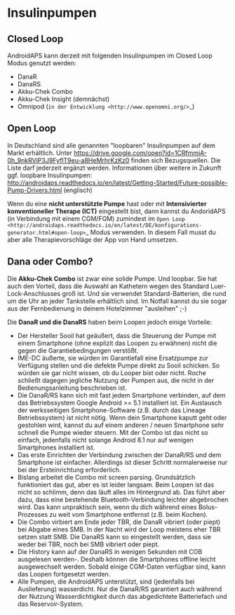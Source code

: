 # Insulinpumpen

## Closed Loop
AndroidAPS kann derzeit mit folgenden Insulinpumpen im Closed Loop Modus genutzt werden:

* DanaR
* DanaRS
* Akku-Chek Combo
* Akku-Chek Insight (demnächst)
* Omnipod (`in der Entwicklung <http://www.openomni.org/>`_)

## Open Loop
In Deutschland sind alle genannten "loopbaren" Insulinpumpen auf dem Markt erhältlich. Unter https://drive.google.com/open?id=1CRfmmjA-0h_9nkRViP3J9FyflT9eu-a8HeMrhrKzKz0 finden sich Bezugsquellen. Die Liste darf jederzeit ergänzt werden. Informationen über weitere in Zukunft ggf. loopbare Insulinpumpen: http://androidaps.readthedocs.io/en/latest/Getting-Started/Future-possible-Pump-Drivers.html (englisch)

Wenn du eine **nicht unterstützte Pumpe** hast oder mit **Intensivierter konventioneller Therape (ICT)** eingestellt bist, dann kannst du AndoridAPS (in Verbindung mit einem CGM/FGM) zumindest im  `Open Loop <http://androidaps.readthedocs.io/en/latest/DE/konfigurations-generator.html#open-loop>`_ Modus verwenden. In diesem Fall musst du aber alle Therapievorschläge der App von Hand umsetzen.

## Dana oder Combo?

Die **Akku-Chek Combo** ist zwar eine solide Pumpe. Und loopbar. Sie hat auch den Vorteil, dass die Auswahl an Kathetern wegen des Standard Luer-Lock-Anschlusses groß ist. Und sie verwendet Standard-Batterien, die rund um die Uhr an jeder Tankstelle erhältlich sind. Im Notfall kannst du sie sogar aus der Fernbedienung in deinem Hotelzimmer "ausleihen" ;-)

Die **DanaR und die DanaRS** haben beim Loopen jedoch einige Vorteile:

* Der Hersteller Sooil hat geäußert, dass die Steuerung der Pumpe mit einem Smartphone (ohne explizit das Loopen zu erwähnen) nicht die gegen die Garantiebedingungen verstößt. 
* IME-DC äußerte, sie würden im Garantiefall eine Ersatzpumpe zur Verfügung stellen und die defekte Pumpe direkt zu Sooil schicken. So würden sie gar nicht wissen, ob du Looper bist oder nicht. Roche schließt dagegen jegliche Nutzung der Pumpen aus, die nicht in der Bedienungsanleitung beschrieben ist.
* Die DanaR/RS kann sich mit fast jedem Smartphone verbinden, auf dem das Betriebssystem Google Android >= 5.1 installiert ist. Ein Austausch der werksseitigen Smartphone-Software (z.B. durch das Lineage Betriebssystem) ist nicht nötig. Wenn dein Smartphone kaputt geht oder gestohlen wird, kannst du auf einem anderen / neuen Smartphone sehr schnell die Pumpe wieder steuern. Mit der Combo ist das nicht so einfach, jedenfalls nicht solange Android 8.1 nur auf wenigen Smartphones installiert ist.
* Das erste Einrichten der Verbindung zwischen der DanaR/RS und dem Smartphone ist einfacher. Allerdings ist dieser Schritt normalerweise nur bei der Ersteinrichtung erforderlich.
* Bislang arbeitet die Combo mit screen parsing. Grundsätzlich funktioniert das gut, aber es ist leider langsam. Beim Loopen ist das nicht so schlimm, denn das läuft alles im Hintergrund ab. Das führt aber dazu, dass eine bestehende Bluetooth-Verbindung leichter abgebrochen wird. Das kann unpraktisch sein, wenn du dich während eines Bolus-Prozesses zu weit vom Smartphone entfernst (z.B. beim Kochen).
* Die Combo virbiert am Ende jeder TBR, die DanaR vibriert (oder piept) bei Abgabe eines SMB. In der Nacht wird der Loop meistens eher TBR setzen statt SMB. Die DanaRS kann so eingestellt werden, dass sie weder bei TBR, noch bei SMB vibriert oder piept.
* Die History kann auf der DanaRS in wenigen Sekunden mit COB ausgelesen werden-. Deshalb können die Smartphones offline leicht ausgewechselt werden. Sobald einige CGM-Daten verfügbar sind, kann das Loopen fortgesetzt werden.
* Alle Pumpen, die AndroidAPS unterstützt, sind (jedenfalls bei Auslieferung) wasserdicht. Nur die DanaR/RS garantiert auch während der Nutzung Wasserdichtigkeit durch das abgedichtete Batteriefach und das Reservoir-System.
